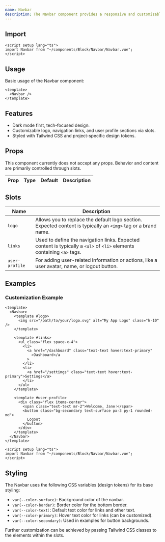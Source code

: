 ```yaml
---
name: Navbar
description: The Navbar component provides a responsive and customizable navigation bar for your application.
---
```


## Import

```vue
<script setup lang="ts">
import Navbar from "~/components/Block/Navbar/Navbar.vue";
</script>
```

## Usage

Basic usage of the Navbar component:

```vue
<template>
  <Navbar />
</template>
```

## Features

- Dark mode first, tech-focused design.
- Customizable logo, navigation links, and user profile sections via slots.
- Styled with Tailwind CSS and project-specific design tokens.

## Props

This component currently does not accept any props. Behavior and content are primarily controlled through slots.

| Prop | Type | Default | Description |
| ---- | ---- | ------- | ----------- |

## Slots

| Name           | Description                                                                                                           |
| -------------- | --------------------------------------------------------------------------------------------------------------------- |
| `logo`         | Allows you to replace the default logo section. Expected content is typically an `<img>` tag or a brand name.         |
| `links`        | Used to define the navigation links. Expected content is typically a `<ul>` of `<li>` elements containing `<a>` tags. |
| `user-profile` | For adding user-related information or actions, like a user avatar, name, or logout button.                           |

## Examples

### Customization Example

```vue
<template>
  <Navbar>
    <template #logo>
      <img src="/path/to/your/logo.svg" alt="My App Logo" class="h-10" />
    </template>

    <template #links>
      <ul class="flex space-x-4">
        <li>
          <a href="/dashboard" class="text-text hover:text-primary"
            >Dashboard</a
          >
        </li>
        <li>
          <a href="/settings" class="text-text hover:text-primary">Settings</a>
        </li>
      </ul>
    </template>

    <template #user-profile>
      <div class="flex items-center">
        <span class="text-text mr-2">Welcome, Jane!</span>
        <button class="bg-secondary text-surface px-3 py-1 rounded-md">
          Logout
        </button>
      </div>
    </template>
  </Navbar>
</template>

<script setup lang="ts">
import Navbar from "~/components/Block/Navbar/Navbar.vue";
</script>
```

## Styling

The Navbar uses the following CSS variables (design tokens) for its base styling:

- `var(--color-surface)`: Background color of the navbar.
- `var(--color-border)`: Border color for the bottom border.
- `var(--color-text)`: Default text color for links and other text.
- `var(--color-primary)`: Hover text color for links (can be customized).
- `var(--color-secondary)`: Used in examples for button backgrounds.

Further customization can be achieved by passing Tailwind CSS classes to the elements within the slots.
